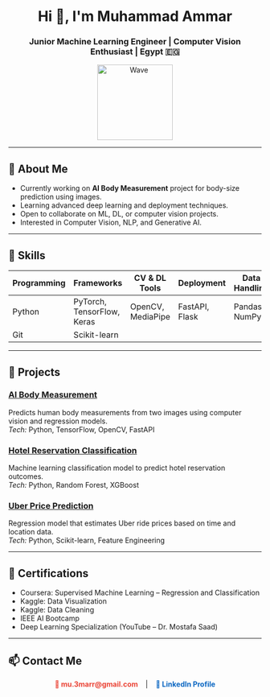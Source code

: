 <h1 align="center">Hi 👋, I'm Muhammad Ammar</h1>
<h3 align="center">Junior Machine Learning Engineer | Computer Vision Enthusiast | Egypt 🇪🇬</h3>

<p align="center">
  <img src="https://media.giphy.com/media/hvRJCLFzcasrR4ia7z/giphy.gif" width="150" alt="Wave"/>
</p>

---

## 🔎 About Me

- Currently working on **AI Body Measurement** project for body-size prediction using images.  
- Learning advanced deep learning and deployment techniques.  
- Open to collaborate on ML, DL, or computer vision projects.  
- Interested in Computer Vision, NLP, and Generative AI.

---

## 🧠 Skills

| Programming | Frameworks | CV & DL Tools | Deployment | Data Handling |
|-------------|------------|---------------|------------|---------------|
| Python      | PyTorch, TensorFlow, Keras | OpenCV, MediaPipe | FastAPI, Flask | Pandas, NumPy |
| Git         | Scikit-learn |               |            |               |

---

## 📂 Projects

### [AI Body Measurement](https://github.com/muhammed-amar/AI-Body-Measurement)  
Predicts human body measurements from two images using computer vision and regression models.  
_Tech:_ Python, TensorFlow, OpenCV, FastAPI  

### [Hotel Reservation Classification](https://github.com/muhammed-amar/Hotel-Reservation-Classification)  
Machine learning classification model to predict hotel reservation outcomes.  
_Tech:_ Python, Random Forest, XGBoost  

### [Uber Price Prediction](https://github.com/muhammed-amar/Uber-Price-Prediction)  
Regression model that estimates Uber ride prices based on time and location data.  
_Tech:_ Python, Scikit-learn, Feature Engineering  

---

## 📄 Certifications

- Coursera: Supervised Machine Learning – Regression and Classification  
- Kaggle: Data Visualization  
- Kaggle: Data Cleaning  
- IEEE AI Bootcamp  
- Deep Learning Specialization (YouTube – Dr. Mostafa Saad)  

---

## 📫 Contact Me

<p align="center">
  <a href="mailto:mu.3marr@gmail.com" target="_blank" style="text-decoration:none; color:#EA4335; font-weight:bold;">
    📧 mu.3marr@gmail.com
  </a>  
  &nbsp;&nbsp;&nbsp;|&nbsp;&nbsp;&nbsp;
  <a href="https://www.linkedin.com/in/mu-3mar/" target="_blank" style="text-decoration:none; color:#0A66C2; font-weight:bold;">
    🔗 LinkedIn Profile
  </a>
</p>
